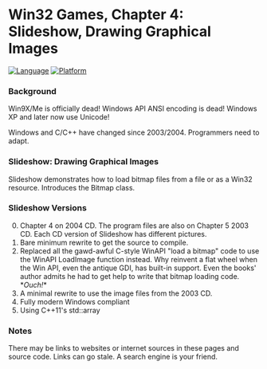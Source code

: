 # Win32 Games, Chapter 4: Slideshow, Drawing Graphical Images
[![Language](https://img.shields.io/badge/Language%20-C++-blue.svg)](https://github.com/GeorgePimpleton/Win32-games/)
[![Platform](https://img.shields.io/badge/Platform%20-Win32-blue.svg)](https://github.com/GeorgePimpleton/Win32-games/)

### Background
Win9X/Me is officially dead!  Windows API ANSI encoding is dead!  Windows XP and later now use Unicode!

Windows and C/C++ have changed since 2003/2004.  Programmers need to adapt.

### Slideshow: Drawing Graphical Images
Slideshow demonstrates how to load bitmap files from a file or as a Win32 resource.  Introduces the Bitmap class.

### Slideshow Versions
0. Chapter 4 on 2004 CD.  The program files are also on Chapter 5 2003 CD.  Each CD version of Slideshow has different pictures.
1. Bare minimum rewrite to get the source to compile.
2. Replaced all the gawd-awful C-style WinAPI "load a bitmap" code to use the WinAPI LoadImage function instead.  Why reinvent a flat wheel when the Win API, even the antique GDI, has built-in support.  Even the books' author  admits he had to get help to write that bitmap loading code.  \**Ouch!*\*
3. A minimal rewrite to use the image files from the 2003 CD.
4. Fully modern Windows compliant
5. Using C++11's std::array

### Notes
There may be links to websites or internet sources in these pages and source code. Links can go stale. A search engine is your friend.
